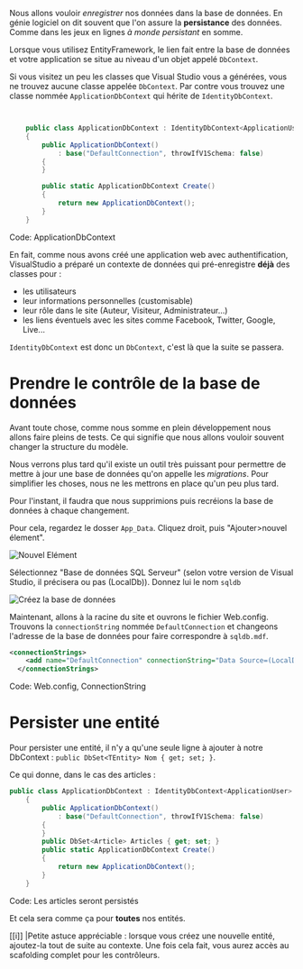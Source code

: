 Nous allons vouloir *enregistrer* nos données dans la base de données. En génie logiciel on dit souvent que l'on assure la **persistance** des données. Comme dans les jeux en lignes *à monde persistant* en somme.

Lorsque vous utilisez EntityFramework, le lien fait entre la base de données et votre application se situe au niveau d'un objet appelé `DbContext`.

Si vous visitez un peu les classes que Visual Studio vous a générées, vous ne trouvez aucune classe appelée `DbContext`. Par contre vous trouvez une classe nommée `ApplicationDbContext` qui hérite de `IdentityDbContext`.

```csharp


    public class ApplicationDbContext : IdentityDbContext<ApplicationUser>
    {
        public ApplicationDbContext()
            : base("DefaultConnection", throwIfV1Schema: false)
        {
        }

        public static ApplicationDbContext Create()
        {
            return new ApplicationDbContext();
        }
    }

```
Code: ApplicationDbContext

En fait, comme nous avons créé une application web avec authentification, VisualStudio a préparé un contexte de données qui pré-enregistre **déjà** des classes pour :

- les utilisateurs
- leur informations personnelles (customisable)
- leur rôle dans le site (Auteur, Visiteur, Administrateur...)
- les liens éventuels avec les sites comme Facebook, Twitter, Google, Live...

`IdentityDbContext` est donc un `DbContext`, c'est là que la suite se passera.

# Prendre le contrôle de la base de données

Avant toute chose, comme nous somme en plein développement nous allons faire pleins de tests. Ce qui signifie que nous allons vouloir souvent changer la structure du modèle.

Nous verrons plus tard qu'il existe un outil très puissant pour permettre de mettre à jour une base de données qu'on appelle les *migrations*. Pour simplifier les choses, nous ne les mettrons en place qu'un peu plus tard.

Pour l'instant, il faudra que nous supprimions puis recréions la base de données à chaque changement.

Pour cela, regardez le dosser `App_Data`. Cliquez droit, puis "Ajouter>nouvel élement".

![Nouvel Elément](/media/galleries/304/8f5127f8-8b22-4d05-bef1-5c21aa621195.png.960x960_q85.jpg)

Sélectionnez "Base de données SQL Serveur" (selon votre version de Visual Studio, il précisera ou pas (LocalDb)). Donnez lui le nom `sqldb`

![Créez la base de données](/media/galleries/304/4de83592-47cc-450f-9627-016823e57acd.png.960x960_q85.jpg)

Maintenant, allons à la racine du site et ouvrons le fichier Web.config. Trouvons la `connectionString` nommée `DefaultConnection` et changeons l'adresse de la base de données pour faire correspondre à `sqldb.mdf`.

```xml hlines="2"
<connectionStrings>
    <add name="DefaultConnection" connectionString="Data Source=(LocalDb)\v11.0;AttachDbFilename=|DataDirectory|\sqldb.mdf;Initial Catalog=aspnet-Blog-20141014093301;Integrated Security=True" providerName="System.Data.SqlClient" />
  </connectionStrings>
```
Code: Web.config, ConnectionString

# Persister une entité

Pour persister une entité, il n'y a qu'une seule ligne à ajouter à notre DbContext : `public DbSet<TEntity> Nom { get; set; }`.

Ce qui donne, dans le cas des articles : 

```csharp hlines="7"
public class ApplicationDbContext : IdentityDbContext<ApplicationUser>
    {
        public ApplicationDbContext()
            : base("DefaultConnection", throwIfV1Schema: false)
        {
        }
        public DbSet<Article> Articles { get; set; }
        public static ApplicationDbContext Create()
        {
            return new ApplicationDbContext();
        }
    }
```
Code: Les articles seront persistés

Et cela sera comme ça pour **toutes** nos entités.

[[i]]
|Petite astuce appréciable : lorsque vous créez une nouvelle entité, ajoutez-la tout de suite au contexte. Une fois cela fait, vous aurez accès au scafolding complet pour les contrôleurs.